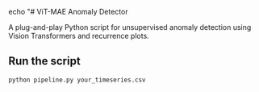 echo "# ViT-MAE Anomaly Detector

A plug-and-play Python script for unsupervised anomaly detection using Vision Transformers and recurrence plots.

## Run the script
```bash
python pipeline.py your_timeseries.csv
